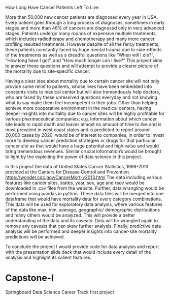 
How Long Have Cancer Patients Left To Live

More than 50,000 new cancer patients are diagnosed every year in USA. Every patient goes through a long process of diagnoses, sometimes in early stages and more than 46% of cancers are diagnosed only in very advanced stages. Patients undergo many rounds of expensive multiple treatments, which includes radiotherapy and chemotherapy and many more cancer profiling resulted treatments. However despite of all the fancy treatments, these patients constantly faced by huge mental trauma due to side-effects of the treatments as well as a dreadful questions like “When will I die?”, “How long have I got”, and “How much longer can I live?” This project aims to answer these questions and will attempt to provide a clearer picture of the mortality due to site-specific cancer. 

Having a clear idea about mortality due to certain cancer site will not only provide some relief to patients, whose lives have been embedded into constants visits to medical center but will also tremendously help doctors, who are faced by these unresolved questions everyday and not knowing what to say make them feel incompetent in their jobs. 
Other than helping achieve more cooperative environment in the medical centers, having deeper insights into mortality due to cancer sites will be highly profitable for various pharmaceutical companies; e.g. information about which cancer site leads to rapid death and leaves almost no amount of time to live and is most prevalent in west coast states and is predicted to report around 20,000 cases by 2020, would be of interest to companies, in order to invest more to develop cancer prediction strategies or drugs for that particular cancer site as that would have a huge potential and high value and would bring tremendous revenues. Similar crucial information’s would be brought to light by the exploiting the power of data science in this project. 

In this project the data of United States Cancer Statistics, 1999-2013 provided at the Canters for Disease Control and Prevention.
https://wonder.cdc.gov/CancerMort-v2013.html
The data including various features like cancer sites, states, year, sex, age and race would be downloaded in .csv files from the website. Further, data wrangling would be performed using pandas in python. These data files will be merged into one dataframe that would have mortality data for every category combinations. This data will be used for exploratory data analysis, where various features of the data like max, min, average, geographic/ demographic distributions and many others would be analyzed. This will provide a better understanding of the data and its caveats. Data will be wrangled again to remove any caveats that can skew further analysis. Finally, predictive data analysis will be performed and deeper insights into cancer-site mortality predictions will be achieved. 

To conclude the project I would provide code for data analysis and report with the presentation slide deck that would include every detail of the analysis and highlight its salient features.  
 

# Capstone-I
Springboard Data Science Career Track first project 
>

